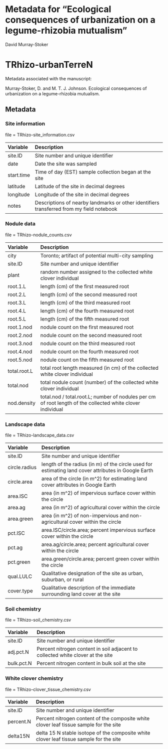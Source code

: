 Metadata for “Ecological consequences of urbanization on a
legume-rhizobia mutualism”
================
David Murray-Stoker

# TRhizo-urbanTerreN

Metadata associated with the manuscript:

Murray-Stoker, D. and M. T. J. Johnson. Ecological consequences of
urbanization on a legume-rhizobia mutualism.

## Metadata

### Site information

file = TRhizo-site\_information.csv

| Variable   | Description                                                                              |
|:-----------|:-----------------------------------------------------------------------------------------|
| site.ID    | Site number and unique identifier                                                        |
| date       | Date the site was sampled                                                                |
| start.time | Time of day (EST) sample collection began at the site                                    |
| latitude   | Latitude of the site in decimal degrees                                                  |
| longitude  | Longitude of the site in decimal degrees                                                 |
| notes      | Descriptions of nearby landmarks or other identifiers transferred from my field notebook |

### Nodule data

file = TRhizo-nodule\_counts.csv

| Variable     | Description                                                                                                |
|:-------------|:-----------------------------------------------------------------------------------------------------------|
| city         | Toronto; artifact of potential multi-city sampling                                                         |
| site.ID      | Site number and unique identifier                                                                          |
| plant        | random number assigned to the collected white clover individual                                            |
| root.1.L     | length (cm) of the first measured root                                                                     |
| root.2.L     | length (cm) of the second measured root                                                                    |
| root.3.L     | length (cm) of the third measured root                                                                     |
| root.4.L     | length (cm) of the fourth measured root                                                                    |
| root.5.L     | length (cm) of the fifth measured root                                                                     |
| root.1.nod   | nodule count on the first measured root                                                                    |
| root.2.nod   | nodule count on the second measured root                                                                   |
| root.3.nod   | nodule count on the third measured root                                                                    |
| root.4.nod   | nodule count on the fourth measured root                                                                   |
| root.5.nod   | nodule count on the fifth measured root                                                                    |
| total.root.L | total root length measured (in cm) of the collected white clover individual                                |
| total.nod    | total nodule count (number) of the collected white clover individual                                       |
| nod.density  | total.nod / total.root.L; number of nodules per cm of root length of the collected white clover individual |

### Landscape data

file = TRhizo-landscape\_data.csv

| Variable      | Description                                                                                         |
|:--------------|:----------------------------------------------------------------------------------------------------|
| site.ID       | Site number and unique identifier                                                                   |
| circle.radius | length of the radius (in m) of the circle used for estimating land cover attributes in Google Earth |
| circle.area   | area of the circle (in m^2) for estimating land cover attributes in Google Earth                    |
| area.ISC      | area (in m^2) of impervious surface cover within the circle                                         |
| area.ag       | area (in m^2) of agricultural cover within the circle                                               |
| area.green    | area (in m^2) of non-impervious and non-agricultural cover within the circle                        |
| pct.ISC       | area.ISC/circle.area; percent impervious surface cover within the circle                            |
| pct.ag        | area.ag/circle.area; percent agricultural cover within the circle                                   |
| pct.green     | area.green/circle.area; percent green cover within the circle                                       |
| qual.LULC     | Qualitative designation of the site as urban, suburban, or rural                                    |
| cover.type    | Qualitative description of the immediate surrounding land cover at the site                         |

### Soil chemistry

file = TRhizo-soil\_chemistry.csv

| Variable   | Description                                                                     |
|:-----------|:--------------------------------------------------------------------------------|
| site.ID    | Site number and unique identifier                                               |
| adj.pct.N  | Percent nitrogen content in soil adjacent to collected white clover at the site |
| bulk.pct.N | Percent nitrogen content in bulk soil at the site                               |

### White clover chemistry

file = TRhizo-clover\_tissue\_chemistry.csv

| Variable  | Description                                                                             |
|:----------|:----------------------------------------------------------------------------------------|
| site.ID   | Site number and unique identifier                                                       |
| percent.N | Percent nitrogen content of the composite white clover leaf tissue sample for the site  |
| delta15N  | delta 15 N stable isotope of the composite white clover leaf tissue sample for the site |
